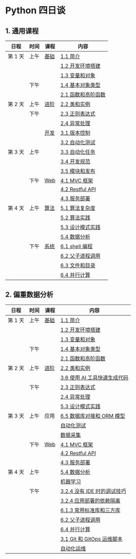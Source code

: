 # Python 四日谈

## 1. 通用课程

| 日程    | 时间 | 课程               | 内容                                 |
| ----- | -- | ---------------- | ---------------------------------- |
| 第 1 天 | 上午 | [基础](#1-基础)      | [1.1 简介](#11-简介)                   |
|       |    |                  | [1.2 开发环境搭建](#12-开发环境搭建)           |
|       |    |                  | [1.3 变量和对象](#13-变量和对象)             |
|       | 下午 |                  | [1.4 基本对象类型](#14-基本对象类型)           |
|       |    |                  | [2.1 函数和高阶函数](#21-函数和高阶函数)         |
| 第 2 天 | 上午 | [进阶](#2-进阶)      | [2.2 类和实例](#22-类和实例)               |
|       | 下午 |                  | [2.3 正则表达式](#23-正则表达式)             |
|       |    |                  | [2.4 异常处理](#24-异常处理)               |
|       |    | [开发](#3-开发相关)    | [3.1 版本控制](#31-版本控制)               |
|       |    |                  | [3.2 自动化测试](#32-自动化测试)             |
| 第 3 天 | 上午 |                  | [3.3 自动化任务](#33-自动化任务)             |
|       |    |                  | [3.4 开发规范](#34-开发规范)               |
|       |    |                  | [3.5 模块和发布](#35-模块和打包)             |
|       | 下午 | [Web](#4-web-开发) | [4.1 MVC 框架](#41-mvc-框架)           |
|       |    |                  | [4.2 Restful API](#42-restful-api) |
|       |    |                  | [4.3 服务部署](#43-服务部署)               |
| 第 4 天 | 上午 | [算法](#5-算法)      | [5.1 算法复杂度](#51-算法复杂度)             |
|       |    |                  | [5.2 算法实践](#52-算法实践)               |
|       |    |                  | [5.3 设计模式实践](#53-设计模式实践)           |
|       |    |                  | [5.4 数据分析](#54-数据分析)               |
|       | 下午 | [系统](#6-系统相关)    | [6.1 shell 编程](#61-shell-编程)       |
|       |    |                  | [6.2 父子进程调用](#62-父子进程调用)           |
|       |    |                  | [6.3 文件和目录](#63-文件和目录)             |
|       |    |                  | [6.4 并行计算](#64-并行计算)               |

## 2. 偏重数据分析

| 日程    | 时间 | 课程               | 内容                                                  |
| ----- | -- | ---------------- | --------------------------------------------------- |
| 第 1 天 | 上午 | [基础](#1-基础)      | [1.1 简介](#11-简介)                                    |
|       |    |                  | [1.2 开发环境搭建](#12-开发环境搭建)                            |
|       |    |                  | [1.3 变量和对象](#13-变量和对象)                              |
|       | 下午 |                  | [1.4 基本对象类型](#14-基本对象类型)                            |
|       |    |                  | [2.1 函数和高阶函数](#21-函数和高阶函数)                          |
| 第 2 天 | 上午 | [进阶](#2-进阶)      | [2.2 类和实例](#22-类和实例)                                |
|       |    |                  | [3.6 使用 AI 工具快速生成代码](#36-使用-ai-工具快速生成代码)            |
|       | 下午 |                  | [2.3 正则表达式](#23-正则表达式)                              |
|       |    |                  | [2.4 异常处理](#24-异常处理)                                |
|       |    |                  | [5.3 设计模式实践](#53-设计模式实践)                            |
| 第 3 天 | 上午 | 应用               | [6.5 数据库对接和 ORM 模型](#65-数据库和-orm)                   |
|       |    |                  | [自动化测试](autotest.md)                                |
|       |    |                  | [数据采集](python-exec-public.py#L1483)                 |
|       | 下午 | [Web](#4-web-开发) | [4.1 MVC 框架](#41-mvc-框架)                            |
|       |    |                  | [4.2 Restful API](#42-restful-api)                  |
|       |    |                  | [4.3 服务部署](#43-服务部署)                                |
| 第 4 天 | 上午 |                  | [5.4 数据分析](#54-数据分析)                                |
|       |    |                  | [机器学习](http://blog.wuwenxiang.net/Machine-Learning) |
|       | 下午 |                  | [3.2.4 没有 IDE 时的调试技巧](#324-pdb-调试)                  |
|       |    |                  | [3.2.4 应用部署的依赖隔离](#612-部署不同的-python-版本)             |
|       |    |                  | [6.1.3 常用标准库和三方库](#613-其它系统相关类库)                    |
|       |    |                  | [6.2 父子进程调用](#62-父子进程调用)                            |
|       |    |                  | [6.4 并行计算](#64-并行计算)                                |
|       |    |                  | [3.1 Git 和 GitOps 运维脚本](#31-版本控制)                   |
|       |    |                  | [自动化运维](automation.md#23-ansible-基础)                |
